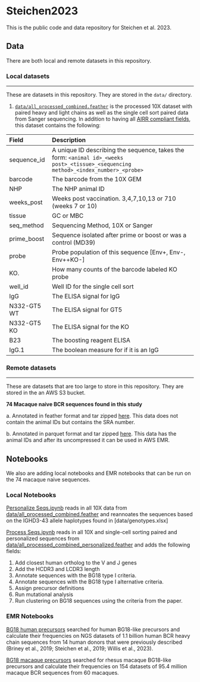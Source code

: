 # Steichen2023

This is the public code and data repository for Steichen et al. 2023.

## Data

There are both local and remote datasets in this repository.

### Local datasets

---

These are datasets in this repository. They are stored in the `data/` directory.

1. [`data/all_processed_combined.feather`](data/all_processed_combined.feather) is the processed 10X dataset with paired heavy and light chains as well as the single cell sort paired data from Sanger sequencing. In addition to having all [AIRR compliant fields](https://docs.airr-community.org/en/stable/datarep/rearrangements.html#fields), this dataset contains the following:

| Field       | Description                                                                                                                         |
| :---------- | :---------------------------------------------------------------------------------------------------------------------------------- |
| sequence_id | A unique ID describing the sequence, takes the form: `<animal id>_<weeks post>_<tissue>_<sequencing method>_<index_number>_<probe>` |
| barcode     | The barcode from the 10X GEM                                                                                                        |
| NHP         | The NHP animal ID                                                                                                                   |
| weeks_post  | Weeks post vaccination. 3,4,7,10,13 or 710 (weeks 7 or 10)                                                                          |
| tissue      | GC or MBC                                                                                                                           |
| seq_method  | Sequencing Method, 10X or Sanger                                                                                                    |
| prime_boost | Sequence isolated after prime or boost or was a control (MD39)                                                                      |
| probe       | Probe population of this sequence [Env+, Env-, Env++KO-]                                                                            |
| KO.         | How many counts of the barcode labeled KO probe                                                                                     |
| well_id     | Well ID for the single cell sort                                                                                                    |
| IgG         | The ELISA signal for IgG                                                                                                            |
| N332-GT5 WT | The ELISA signal for GT5                                                                                                            |
| N332-GT5 KO | The ELISA signal for the KO                                                                                                         |
| B23         | The boosting reagent ELISA                                                                                                          |
| IgG.1       | The boolean measure for if it is an IgG                                                                                             |

### Remote datasets

---

These are datasets that are too large to store in this repository. They are stored in the an AWS S3 bucket.

**74 Macaque naive BCR sequences found in this study**

a. Annotated in feather format and tar zipped [here](https://macaquenaive.s3.us-west-2.amazonaws.com/annotated_feather.tgz). This data does not contain the animal IDs but contains the SRA number.

b. Annotated in parquet format and tar zipped [here](https://macaquenaive.s3.us-west-2.amazonaws.com/parquet.tgz). This data has the animal IDs and after its uncompressed it can be used in AWS EMR.

## Notebooks

We also are adding local notebooks and EMR notebooks that can be run on the 74 macaque naive sequences.

### Local Notebooks

[Personalize Seqs.ipynb](local_notebooks/Personalize%20Seqs.ipynb) reads in all 10X data from [data/all_processed_combined.feather](data/all_processed_combined.feather) and reannoates the sequences based on the IGHD3-43 allele haplotypes found in [data/genotypes.xlsx]

[Process Seqs.ipynb](local_notebooks/Process%20Seqs.ipynb) reads in all 10X and single-cell sorting paired and personalized sequences from [data/all_processed_combined_personalized.feather](data/all_processed_combined_personalized.feather) and adds the following fields:

1. Add closest human ortholog to the V and J genes
2. Add the HCDR3 and LCDR3 length
3. Annotate sequences with the BG18 type I criteria.
4. Annotate sequences with the BG18 type I alternative criteria.
5. Assign precursor definitions
6. Run mutational analysis
7. Run clustering on BG18 sequences using the criteria from the paper.

### EMR Notebooks

[BG18 human precursors](emr_notebooks/BG18%20human%20precursor%202023.ipynb) searched for human BG18-like precursors and calculate their frequencies on NGS datasets of 1.1 billion human BCR heavy chain sequences from 14 human donors that were previously described (Briney et al., 2019; Steichen et al., 2019; Willis et al., 2023).

[BG18 macaque precursors](emr_notebooks/BG18%20macaque%20precursor%202023.ipynb) searched for rhesus macaque BG18-like precursors and calculate their frequencies on 154 datasets of 95.4 million macaque BCR sequences from 60 macaques.

